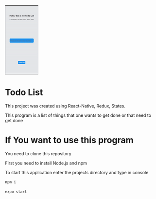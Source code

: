![GIF](ReadmeFiles/ezgif.com-gif-maker%20(1).gif)


# Todo List 

This project was created using React-Native, Redux, States.


This program is a list of things that one wants to get done or that need to get done

# If You want to use this program

You need to clone this repository

First you need to install Node.js and npm

To start this application enter the projects directory and type in console
```
npm i

expo start
```

